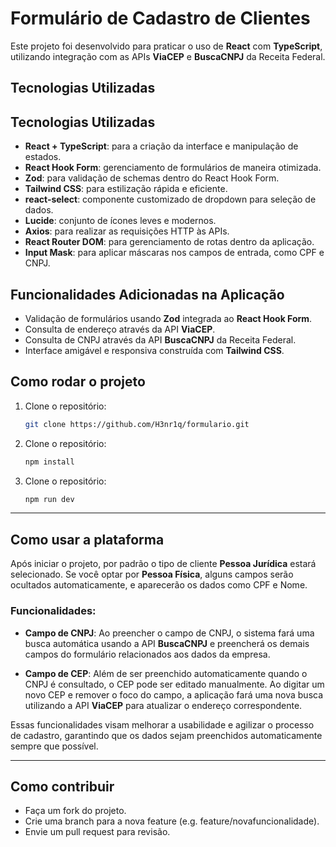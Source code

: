 # Formulário de Cadastro de Clientes

Este projeto foi desenvolvido para praticar o uso de **React** com **TypeScript**, utilizando integração com as APIs **ViaCEP** e **BuscaCNPJ** da Receita Federal.

## Tecnologias Utilizadas

## Tecnologias Utilizadas

- **React + TypeScript**: para a criação da interface e manipulação de estados.
- **React Hook Form**: gerenciamento de formulários de maneira otimizada.
- **Zod**: para validação de schemas dentro do React Hook Form.
- **Tailwind CSS**: para estilização rápida e eficiente.
- **react-select**: componente customizado de dropdown para seleção de dados.
- **Lucide**: conjunto de ícones leves e modernos.
- **Axios**: para realizar as requisições HTTP às APIs.
- **React Router DOM**: para gerenciamento de rotas dentro da aplicação.
- **Input Mask**: para aplicar máscaras nos campos de entrada, como CPF e CNPJ.

## Funcionalidades Adicionadas na Aplicação

- Validação de formulários usando **Zod** integrada ao **React Hook Form**.
- Consulta de endereço através da API **ViaCEP**.
- Consulta de CNPJ através da API **BuscaCNPJ** da Receita Federal.
- Interface amigável e responsiva construída com **Tailwind CSS**.

## Como rodar o projeto

1. Clone o repositório:
   ```bash
   git clone https://github.com/H3nr1q/formulario.git
1. Clone o repositório:
   ```bash
   npm install
1. Clone o repositório:
   ```bash
   npm run dev

-----------------------------------------------------------
## Como usar a plataforma

Após iniciar o projeto, por padrão o tipo de cliente **Pessoa Jurídica** estará selecionado. Se você optar por **Pessoa Física**, alguns campos serão ocultados automaticamente, e aparecerão os dados como CPF e Nome.

### Funcionalidades:

- **Campo de CNPJ**: Ao preencher o campo de CNPJ, o sistema fará uma busca automática usando a API **BuscaCNPJ** e preencherá os demais campos do formulário relacionados aos dados da empresa.
  
- **Campo de CEP**: Além de ser preenchido automaticamente quando o CNPJ é consultado, o CEP pode ser editado manualmente. Ao digitar um novo CEP e remover o foco do campo, a aplicação fará uma nova busca utilizando a API **ViaCEP** para atualizar o endereço correspondente.

Essas funcionalidades visam melhorar a usabilidade e agilizar o processo de cadastro, garantindo que os dados sejam preenchidos automaticamente sempre que possível.

-------------------------
## Como contribuir

- Faça um fork do projeto.
- Crie uma branch para a nova feature (e.g. feature/novafuncionalidade).
- Envie um pull request para revisão.

